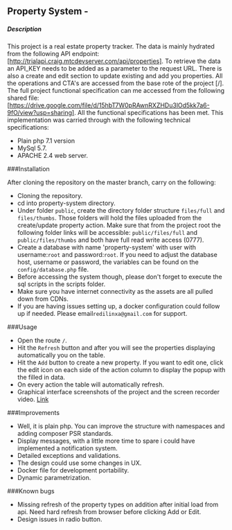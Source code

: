 ## Property System -  
##### Description
This project is a real estate property tracker. The data is mainly hydrated from the following API 
endpoint: [http://trialapi.craig.mtcdevserver.com/api/properties]. To retrieve the data an API_KEY 
needs to be added as a parameter to the request URL.
There is also a create and edit section to update existing and add you properties. All the operations 
and CTA's are accessed from the base rote of the project [/].
The full project functional specification can me accessed from the following shared file: 
[https://drive.google.com/file/d/15hbT7W0pRAwnRXZHDu3lOd5kk7a6-9fO/view?usp=sharing]. All the functional specifications
has been met.
This implementation was carried through with the following technical specifications:
- Plain php 7.1 version
- MySql 5.7.
- APACHE 2.4 web server.


###Installation

After cloning the repository on the master branch, carry on the following:
- Cloning the repository.
- cd into property-system directory.
- Under folder `public`, create the directory folder structure `files/full` and `files/thumbs`. Those
folders will hold the files uploaded from the create/update property action. Make sure that from the project
root the following folder links will be accessible: `public/files/full` and `public/files/thumbs` and both have
full read write access (0777).
- Create a database with name 'property-system' with user with username:`root` and password:`root`. 
If you need to adjust the database host, username or password, the variables can be found on the `config/database.php` file.
- Before accessing the system though, please don't forget to execute the sql scripts in the scripts folder. 
- Make sure you have internet connectivity as the assets are all pulled down from CDNs.
- If you are having issues setting up, a docker configuration could follow up if needed. Please email`redilinxa@gmail.com` for support.


###Usage
- Open the route `/`.
- Hit the `Refresh` button and after you will see the properties displaying automatically you on the table.
- Hit the `Add` button to create a new property. If you want to edit one, click the edit icon on each side of
the action column to display the popup with the filled in data.
- On every action the table will automatically refresh.
- Graphical interface screenshots of the project and the screen recorder video. [Link](https://drive.google.com/drive/folders/1diPs5xzXLrEgcTXQ5aVju2V3x-96_mty?usp=sharing)


###Improvements
- Well, it is plain php. You can improve the structure with namespaces and adding composer PSR standards.
- Display messages, with a little more time to spare i could have implemented a notification system.
- Detailed exceptions and validations.
- The design could use some changes in UX. 
- Docker file for development portability.
- Dynamic parametrization.

###Known bugs
- Missing refresh of the property types on addition after initial load from api. Need hard refresh from browser before clicking Add or Edit.
- Design issues in radio button.


